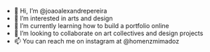 - 👋 Hi, I’m @joaoalexandrepereira
- 👀 I’m interested in arts and design
- 🌱 I’m currently learning how to build a portfolio online
- 💞️ I’m looking to collaborate on art collectives and design projects
- 📫 You can reach me on instagram at @homenzmimadoz

<!---
joaoalexandrepereira/joaoalexandrepereira is a ✨ special ✨ repository because its `README.md` (this file) appears on your GitHub profile.
You can click the Preview link to take a look at your changes.
--->

